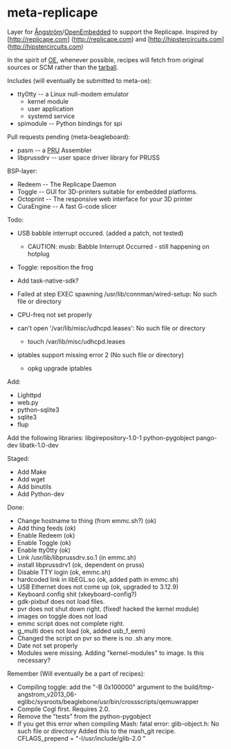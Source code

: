 meta-replicape
==============

Layer for [&Aring;ngstr&ouml;m](http://angstrom-distrubiton.org)/[OpenEmbedded](http://openembedded.org) to support the Replicape. Inspired by [http://replicape.com] (http://replicape.com) and [http://hipstercircuits.com] (http://hipstercircuits.com)

In the spirit of [OE](http://openembedded.org), whenever possible, recipes will fetch from original sources or SCM rather than the [tarball](http://distros.replicape.com/Replicape_rev_A4-13_11_11.tgz).

Includes (will eventually be submitted to meta-oe):
  * tty0tty -- a Linux null-modem emulator
    * kernel module
    * user application
    * systemd service
  * spimodule -- Python bindings for spi

Pull requests pending (meta-beagleboard):
  * pasm -- a [PRU](http://processors.wiki.ti.com/index.php/Programmable_Realtime_Unit_Subsystem) Assembler
  * libprussdrv -- user space driver library for PRUSS

BSP-layer: 
  * Redeem -- The Replicape Daemon
  * Toggle -- GUI for 3D-printers suitable for embedded platforms. 
  * Octoprint -- The responsive web interface for your 3D printer
  * CuraEngine -- A fast G-code slicer 


Todo: 
- USB babble interrupt occured. (added a patch, not tested) 
  - CAUTION: musb: Babble Interrupt Occurred  - still happening on hotplug
- Toggle: reposition the frog
- Add task-native-sdk? 

- Failed at step EXEC spawning /usr/lib/connman/wired-setup: No such file or directory
- CPU-freq not set properly
- can't open '/var/lib/misc/udhcpd.leases': No such file or directory 
  - touch /var/lib/misc/udhcpd.leases
- iptables support missing error 2 (No such file or directory)
  - opkg upgrade iptables

Add:
- Lighttpd
- web.py
- python-sqlite3
- sqlite3
- flup

Add the following libraries: libgirepository-1.0-1 python-pygobject pango-dev libatk-1.0-dev 

Staged: 
- Add Make
- Add wget
- Add binutils
- Add Python-dev

Done: 
- Change hostname to thing (from emmc.sh?) (ok)
- Add thing feeds (ok) 
- Enable Redeem (ok)
- Enable Toggle (ok) 
- Enable tty0tty (ok)
- Link /usr/lib/libprussdrv.so.1 (in emmc.sh)
- install libprussdrv1 (ok, dependent on pruss)
- Disable TTY login (ok, emmc.sh)
- hardcoded link in libEGL.so (ok, added path in emmc.sh) 
- USB Ethernet does not come up (ok, upgraded to 3.12.9)
- Keyboard config shit (xkeyboard-config?)
- gdk-pixbuf does not load files. 
- pvr does not shut down right. (fixed! hacked the kernel module)
- images on toggle does not load
- emmc script does not complete right.
- g_multi does not load (ok, added usb_f_eem)
- Changed the script on pvr so there is no .sh any more. 
- Date not set properly 
- Modules were missing. Adding "kernel-modules" to image. Is this necessary?





Remember (Will eventually be a part of recipes): 
- Compiling toggle: add the "-B 0x100000" argument to the build/tmp-angstrom_v2013_06-eglibc/sysroots/beaglebone/usr/bin/crossscripts/qemuwrapper
- Compile Cogl first. Requires 2.0. 
- Remove the "tests" from the python-pygobject
- If you get this error when compiling Mash: 
fatal error: glib-object.h: No such file or directory
Added this to the mash_git recipe. CFLAGS_prepend = "-I/usr/include/glib-2.0 "


